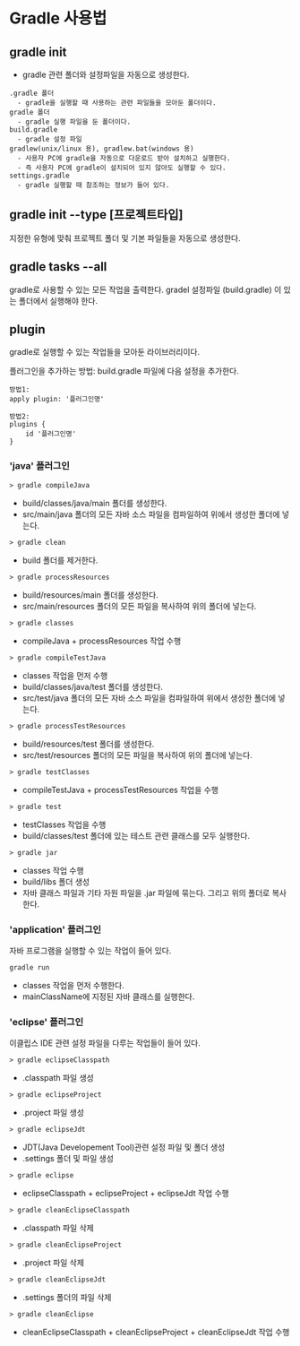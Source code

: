 # Gradle 사용법

## gradle init
- gradle 관련 폴더와 설정파일을 자동으로 생성한다.
```
.gradle 폴더
  - gradle을 실행할 때 사용하는 관련 파일들을 모아둔 폴더이다.
gradle 폴더 
  - gradle 실행 파일을 둔 폴더이다.
build.gradle
  - gradle 설정 파일 
gradlew(unix/linux 용), gradlew.bat(windows 용)
  - 사용자 PC에 gradle을 자동으로 다운로드 받아 설치하고 실행한다.
  - 즉 사용자 PC에 gradle이 설치되어 있지 않아도 실행할 수 있다.  
settings.gradle
  - gradle 실행할 때 참조하는 정보가 들어 있다. 
```

## gradle init --type [프로젝트타입]
지정한 유형에 맞춰 프로젝트 폴더 및 기본 파일들을 자동으로 생성한다.

## gradle tasks --all
gradle로 사용할 수 있는 모든 작업을 출력한다.
gradel 설정파일 (build.gradle) 이 있는 폴더에서 실행해야 한다.

## plugin
gradle로 실행할 수 있는 작업들을 모아둔 라이브러리이다.

플러그인을 추가하는 방법: build.gradle 파일에 다음 설정을 추가한다. 
```
방법1:
apply plugin: '플러그인명'

방법2:
plugins {
    id '플러그인명'
}
```

### 'java' 플러그인 
```
> gradle compileJava
```
- build/classes/java/main 폴더를 생성한다.
- src/main/java 폴더의 모든 자바 소스 파일을 컴파일하여 위에서 생성한 폴더에 넣는다.


```
> gradle clean
```
- build 폴더를 제거한다.

```
> gradle processResources
```
- build/resources/main 폴더를 생성한다.
- src/main/resources 폴더의 모든 파일을 복사하여 위의 폴더에 넣는다.


```
> gradle classes
```
- compileJava + processResources 작업 수행

```
> gradle compileTestJava
```
- classes 작업을 먼저 수행
- build/classes/java/test 폴더를 생성한다.
- src/test/java 폴더의 모든 자바 소스 파일을 컴파일하여 위에서 생성한 폴더에 넣는다.

```
> gradle processTestResources
```
- build/resources/test 폴더를 생성한다.
- src/test/resources 폴더의 모든 파일을 복사하여 위의 폴더에 넣는다.

```
> gradle testClasses
```
- compileTestJava + processTestResources 작업을 수행 

```
> gradle test
```
- testClasses 작업을 수행
- build/classes/test 폴더에 있는 테스트 관련 클래스를 모두 실행한다. 

```
> gradle jar
```
- classes 작업 수행
- build/libs 폴더 생성
- 자바 클래스 파일과 기타 자원 파일을 .jar 파일에 묶는다. 그리고 위의 폴더로 복사한다.

### 'application' 플러그인
자바 프로그램을 실행할 수 있는 작업이 들어 있다.

```
gradle run
```
- classes 작업을 먼저 수행한다.
- mainClassName에 지정된 자바 클래스를 실행한다.

### 'eclipse' 플러그인
이클립스 IDE 관련 설정 파일을 다루는 작업들이 들어 있다.

```
> gradle eclipseClasspath
```
- .classpath 파일 생성

```
> gradle eclipseProject
```
- .project 파일 생성

```
> gradle eclipseJdt
```
- JDT(Java Developement Tool)관련 설정 파일 및 폴더 생성 
- .settings 폴더 및 파일 생성

```
> gradle eclipse
```
- eclipseClasspath + eclipseProject + eclipseJdt 작업 수행

```
> gradle cleanEclipseClasspath
```
- .classpath 파일 삭제

```
> gradle cleanEclipseProject
```
- .project 파일 삭제

```
> gradle cleanEclipseJdt
```
- .settings 폴더의 파일 삭제

```
> gradle cleanEclipse
```
- cleanEclipseClasspath + cleanEclipseProject + cleanEclipseJdt 작업 수행







